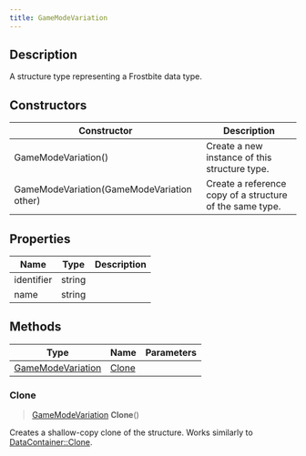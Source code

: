 ```yaml
---
title: GameModeVariation
---
```

## Description

A structure type representing a Frostbite data type.

## Constructors

| Constructor                                | Description                                              |
| ------------------------------------------ | -------------------------------------------------------- |
| GameModeVariation()                        | Create a new instance of this structure type.            |
| GameModeVariation(GameModeVariation other) | Create a reference copy of a structure of the same type. |

## Properties

| Name       | Type   | Description |
| ---------- | ------ | ----------- |
| identifier | string |             |
| name       | string |             |

## Methods

| Type                                   | Name            | Parameters |
| -------------------------------------- | --------------- | ---------- |
| [GameModeVariation](/vext/ref/fb/gamemodevariation/) | [Clone](#clone) |            |

### Clone

> [GameModeVariation](/vext/ref/fb/gamemodevariation/) **Clone**()

Creates a shallow-copy clone of the structure. Works similarly to [DataContainer::Clone](/vext/ref/shared/class/datacontainer#clone).
